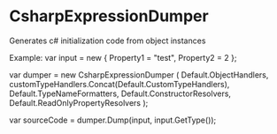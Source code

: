 # CsharpExpressionDumper
Generates c# initialization code from object instances

Example:
var input = new { Property1 = "test", Property2 = 2 };

var dumper = new CsharpExpressionDumper
(
    Default.ObjectHandlers,
    customTypeHandlers.Concat(Default.CustomTypeHandlers),
    Default.TypeNameFormatters,
    Default.ConstructorResolvers,
    Default.ReadOnlyPropertyResolvers
);

var sourceCode = dumper.Dump(input, input.GetType());
